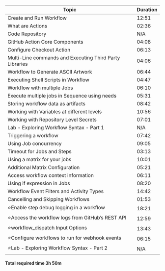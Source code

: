 | Topic                                                    | Duration |
|----------------------------------------------------------|----------|
| Create and Run Workflow                                  | 12:51    |
| What are Actions                                         | 02:36    |
| Code Repository                                          | N/A      |
| GitHub Action Core Components                            | 04:08    |
| Configure Checkout Action                                | 06:13    |
| Multi-Line commands and Executing Third Party Libraries  | 04:06    |
| Workflow to Generate ASCII Artwork                       | 06:44    |
| Executing Shell Scripts in Workflow                      | 04:47    |
| Workflow with multiple Jobs                              | 06:10    |
| Execute multiple jobs in Sequence using needs            | 05:31    |
| Storing workflow data as artifacts                       | 08:42    |
| Working with Variables at different levels               | 10:56    |
| Working with Repository Level Secrets                    | 07:01    |
| Lab - Exploring Workflow Syntax - Part 1                 | N/A      |
| Triggering a workflow                                    | 07:42    |
| Using Job concurrency                                    | 09:05    |
| Timeout for Jobs and Steps                               | 03:13    |
| Using a matrix for your jobs                             | 10:01    |
| Additional Matrix Configuration                          | 05:21    |
| Access workflow context information                      | 06:11    |
| Using if expression in Jobs                              | 08:20    |
| Workflow Event Filters and Activity Types                | 14:42    |
| Cancelling and Skipping Workflows                        | 01:53    |
| ⭐Enable step debug logging in a workflow                  | 18:21    |
| ⭐Access the workflow logs from GitHub’s REST API          | 12:59    |
| ⭐workflow_dispatch Input Options                         | 13:43    |
| ⭐Configure workflows to run for webhook events            | 06:15    |
| ⭐Lab - Exploring Workflow Syntax - Part 2                | N/A      |


#### Total required time 3h 50m